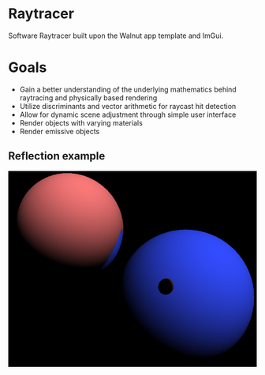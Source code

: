 # Raytracer
Software Raytracer built upon the Walnut app template and ImGui. 

# Goals
- Gain a better understanding of the underlying mathematics behind raytracing and physically based rendering
- Utilize discriminants and vector arithmetic for raycast hit detection
- Allow for dynamic scene adjustment through simple user interface
- Render objects with varying materials
- Render emissive objects

## Reflection example
![reflection example](https://github.com/TMarwah/Raytracer/blob/master/Documentation/ReflectionExample.png)
